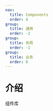 ```yaml
---
nav:
  title: Components
  order: 4
group:
  title: 通用
  order: -2
group:
  title: 布局
  order: -1
group:
  title: 业务
  order: 0
---
```


# 介绍

组件库
